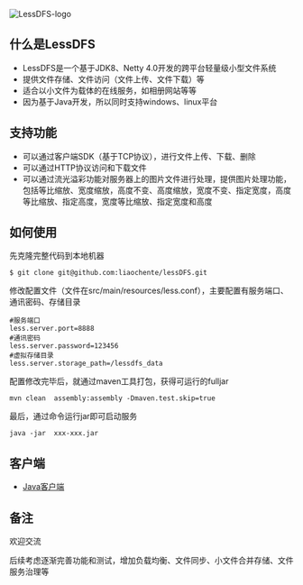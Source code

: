 ![LessDFS-logo](https://github.com/liaochente/lessDFS/tree/master/src/main/resources/lessDFS-logo.png)

## 什么是LessDFS

* LessDFS是一个基于JDK8、Netty 4.0开发的跨平台轻量级小型文件系统
* 提供文件存储、文件访问（文件上传、文件下载）等
* 适合以小文件为载体的在线服务，如相册网站等等
* 因为基于Java开发，所以同时支持windows、linux平台

##  支持功能

* 可以通过客户端SDK（基于TCP协议），进行文件上传、下载、删除
* 可以通过HTTP协议访问和下载文件
* 可以通过流光溢彩功能对服务器上的图片文件进行处理，提供图片处理功能，包括等比缩放、宽度缩放，高度不变、高度缩放，宽度不变、指定宽度，高度等比缩放、指定高度，宽度等比缩放、指定宽度和高度

## 如何使用

先克隆完整代码到本地机器

```shell
$ git clone git@github.com:liaochente/lessDFS.git
```

修改配置文件（文件在src/main/resources/less.conf），主要配置有服务端口、通讯密码、存储目录

```shell
#服务端口
less.server.port=8888
#通讯密码
less.server.password=123456
#虚拟存储目录
less.server.storage_path=/lessdfs_data
```

配置修改完毕后，就通过maven工具打包，获得可运行的fulljar
```shell
mvn clean  assembly:assembly -Dmaven.test.skip=true
```

最后，通过命令运行jar即可启动服务
```shell
java -jar  xxx-xxx.jar
```

## 客户端

* [Java客户端](https://github.com/liaochente/lessDFS-java-client)

## 备注

欢迎交流

后续考虑逐渐完善功能和测试，增加负载均衡、文件同步、小文件合并存储、文件服务治理等
